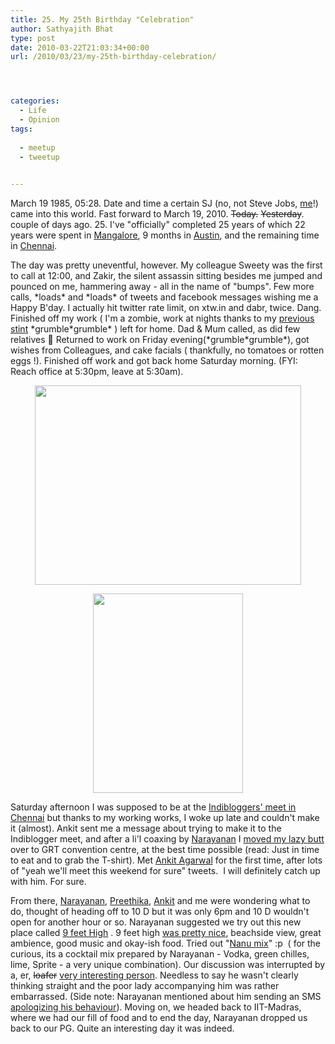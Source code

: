 ```yaml
---
title: 25. My 25th Birthday "Celebration"
author: Sathyajith Bhat
type: post
date: 2010-03-22T21:03:34+00:00
url: /2010/03/23/my-25th-birthday-celebration/




categories:
  - Life
  - Opinion
tags:
  
  - meetup  
  - tweetup
  

---
```

March 19 1985, 05:28. Date and time a certain SJ (no, not Steve Jobs, [me][1]!) came into this world. Fast forward to March 19, 2010. <span style="text-decoration: line-through;">Today.</span> <span style="text-decoration: line-through;">Yesterday</span>. couple of days ago. 25. I've "officially" completed 25 years of which 22 years were spent in [Mangalore][2], 9 months in [Austin][3], and the remaining time in [Chennai][4].

<!--more-->

The day was pretty uneventful, however. My colleague Sweety was the first to call at 12:00, and Zakir, the silent assassin sitting besides me jumped and pounced on me, hammering away - all in the name of "bumps". Few more calls, \*loads\* and \*loads\* of tweets and facebook messages wishing me a Happy B'day. I actually hit twitter rate limit, on xtw.in and dabr, twice. Dang. Finished off my work ( I'm a zombie, work at nights thanks to my [previous stint][5] \*grumble\*grumble\* ) left for home. Dad & Mum called, as did few relatives 🙂 Returned to work on Friday evening(\*grumble\*grumble\*), got wishes from Colleagues, and cake facials ( thankfully, no tomatoes or rotten eggs !). Finished off work and got back home Saturday morning. (FYI: Reach office at 5:30pm, leave at 5:30am).

<a id="aptureLink_WIppAerXdc" style="margin: 0pt auto; padding: 0px 6px; text-align: center; display: block;" href="https://posterous.com/getfile/files.posterous.com/sathyabhat/wN7MCuPwvBojkuKbORCsydcFW5m0sZGGpQaHYMd1JGX3cCzNS5Q61ij7tiFp/photo_2.jpg"><img style="border: 0px none;" src="https://posterous.com/getfile/files.posterous.com/sathyabhat/wN7MCuPwvBojkuKbORCsydcFW5m0sZGGpQaHYMd1JGX3cCzNS5Q61ij7tiFp/photo_2.jpg" alt="" width="425.53333333333336px" height="319.15000000000003px" /></a>

<a id="aptureLink_ppFLRH0SHk" style="margin: 0pt auto; padding: 0px 6px; text-align: center; display: block;" href="https://posterous.com/getfile/files.posterous.com/sathyabhat/tSyJaxl8boSkfGyJzbPOA1l6BEN6tcKtQMUK68w5s7Qb0U18fZGJbz1fbmiI/photo.jpg"><img style="border: 0px none;" src="https://posterous.com/getfile/files.posterous.com/sathyabhat/tSyJaxl8boSkfGyJzbPOA1l6BEN6tcKtQMUK68w5s7Qb0U18fZGJbz1fbmiI/photo.jpg" alt="" width="239.36250000000004px" height="319.15000000000003px" /></a>

Saturday afternoon I was supposed to be at the [Indibloggers' meet in Chennai][6] but thanks to my working works, I woke up late and couldn't make it (almost). Ankit sent me a message about trying to make it to the Indiblogger meet, and after a li'l coaxing by [Narayanan][7] I [moved my lazy butt][8] over to GRT convention centre, at the best time possible (read: Just in time to eat and to grab the T-shirt). Met [Ankit Agarwal][9] for the first time, after lots of "yeah we'll meet this weekend for sure" tweets.  I will definitely catch up with him. For sure.

From there, [Narayanan][10], [Preethika][11], [Ankit][12] and me were wondering what to do, thought of heading off to 10 D but it was only 6pm and 10 D wouldn't open for another hour or so. Narayanan suggested we try out this new place called [9 feet High][13] . 9 feet high [was pretty nice][14], beachside view, great ambience, good music and okay-ish food. Tried out "[Nanu mix][15]" :p  ( for the curious, its a cocktail mix prepared by Narayanan - Vodka, green chilles, lime, Sprite - a very unique combination). Our discussion was interrupted by a, er, <span style="text-decoration: line-through;">loafer</span> [very interesting person][16]. Needless to say he wasn't clearly thinking straight and the poor lady accompanying him was rather embarrassed. (Side note: Narayanan mentioned about him sending an SMS [apologizing his behaviour][17]). Moving on, we headed back to IIT-Madras, where we had our fill of food and to end the day, Narayanan dropped us back to our PG. Quite an interesting day it was indeed.

 [1]: ../2008/12/13/hi-im-sj/
 [2]: ../tag/mangalore/
 [3]: ../tag/austin/
 [4]: ../tag/chennai/
 [5]: ../2008/09/21/onsite-opportunity-beckons/
 [6]: https://search.twitter.com/search?q=%23indichn
 [7]: https://twitter.com/narayananh
 [8]: https://search.twitter.com/search?q=Rushing%20to%20make%20a%20last%20minute%20hero%20entry%20for%20%23indibloggers
 [9]: https://twitter.com/ankit_a
 [10]: https://techspikes.com/
 [11]: https://www.preethika.in/
 [12]: https://anky84.wordpress.com/
 [13]: https://4sq.com/bi4KcL
 [14]: https://search.twitter.com/search?q=high%20pretty%20awesome%20place,%20beach%20side
 [15]: https://search.twitter.com/search?q=special%27s%20mix%20-%20green%20chillies,%20vodka,%20sprite%20Lemon%20mix
 [16]: https://search.twitter.com/search?q=Some%20weird%20dude%20jumps%20into%20our%20conversation
 [17]: https://search.twitter.com/search?q=9fthigh%20loafer
